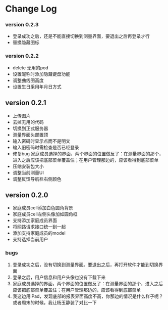 # Change Log
### version 0.2.3
* 登录成功之后，还是不能直接切换到测量界面，要退出之后再登录才行
* 替换隐藏图标

### version 0.2.2
* delete 无用的pod
* 设置昵称时添加隐藏键盘功能
* 调整曲线图高度
* 设置生日采用年月日方式

## version 0.2.1
* 上传图片
* 去掉无用的代码
* 切换到正式服务器
* 测量界面头部置顶
* 输入密码时显示点而不是明文
* 输入旧密码时需检查是否已经登录
* 修复bug 家庭成员选择的界面，两个界面的位置做反了：在测量界面的那个，进入之后应该把底部菜单覆盖住；在用户管理那边的，应该看得到底部菜单
* 压缩安装包大小
* 调整当前测量UI
* 调整反馈导航栏右侧颜色 

## version 0.2.0
* 家庭成员cell添加白色圆角背景
* 家庭成员cell左侧头像加如圆角框
* 支持添加家庭成员界面
* 将网路请求接口统一到一起
* 添加支持家庭成员的model
* 支持选择当前用户

### bugs
1. 登录成功之后，没有切换到测量界面。要退出之后，再打开软件才能到切换界面
2. 登录之后，用户信息和用户头像也没有下载下来
3. 家庭成员选择的界面，两个界面的位置做反了：在测量界面的那个，进入之后应该把底部菜单覆盖住；在用户管理那边的，应该看得到底部菜单
4. 我这边用iPad，发现底部的报表界面高度不高，你那边的情况是什么样子呢？或者周末的时候，我让杨玉静装了对比一下

